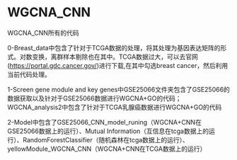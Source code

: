 # WGCNA_CNN
WGCNA_CNN所有的代码

0-Breast_data中包含了针对于TCGA数据的处理，将其处理为基因表达矩阵的形式。对数变换，离群样本剔除也在其中。TCGA数据过大，可以去官网(https://portal.gdc.cancer.gov/)进行下载,在其中勾选breast cancer，然后利用当前代码处理。

1-Screen gene module and key genes中GSE25066文件夹包含了GSE25066的数据获取以及针对于GSE25066数据进行WGCNA+GO的代码；WGCNA_analysis2中包含了针对于TCGA乳腺癌数据进行WGCNA+GO的代码

2-Model中包含了GSE25066_CNN_model_runing（WGCNA+CNN在GSE25066数据上的运行）、Mutual Information（互信息在tcga数据上的运行）、RandomForestClassifier（随机森林在tcga数据上的运行）、yellowModule_WGCNA_CNN（WGCNA+CNN在TCGA数据上的运行）
